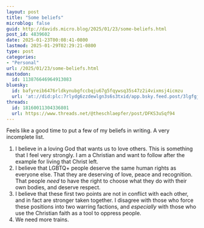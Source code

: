 ```yaml
---
layout: post
title: "Some beliefs"
microblog: false
guid: http://davids.micro.blog/2025/01/23/some-beliefs.html
post_id: 4839602
date: 2025-01-23T00:08:41-0800
lastmod: 2025-01-29T02:29:21-0800
type: post
categories:
- "Personal"
url: /2025/01/23/some-beliefs.html
mastodon:
  id: 113876646964913083
bluesky:
  id: bafyreib6476rldkynubgfccbqju67g5fqywsq35s47z2i4vixmsj4icmzu
  url: 'at://did:plc:7rlydg6zzdewlgn3s6s3txid/app.bsky.feed.post/3lgfgjlobrc2b'
threads:
  id: 18160011304336801
  url: https://www.threads.net/@theschlaepfer/post/DFKS3uSqf94
---
```

Feels like a good time to put a few of my beliefs in writing. A very incomplete list.

1. I believe in a loving God that wants us to love others. This is something that I feel very strongly. I am a Christian and want to follow after the example for living that Christ left.
2. I believe that LGBTQ+ people deserve the same human rights as everyone else. That they are deserving of love, peace and recognition. That people _need_ to have the right to choose what they do with their own bodies, and deserve respect.
3. I believe that these first two points are not in conflict with each other, and in fact are stronger taken together. I disagree with those who force these positions into two warring factions, and _especially_ with those who use the Christian faith as a tool to oppress people.
4. We need more trains.

